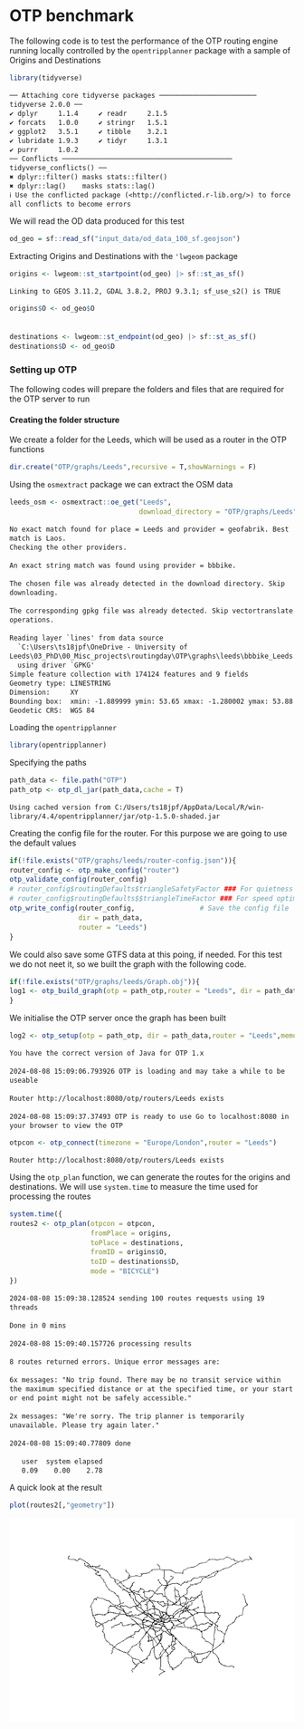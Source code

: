 # OTP benchmark


The following code is to test the performance of the OTP routing engine
running locally controlled by the `opentripplanner` package with a
sample of Origins and Destinations

``` r
library(tidyverse)
```

    ── Attaching core tidyverse packages ──────────────────────── tidyverse 2.0.0 ──
    ✔ dplyr     1.1.4     ✔ readr     2.1.5
    ✔ forcats   1.0.0     ✔ stringr   1.5.1
    ✔ ggplot2   3.5.1     ✔ tibble    3.2.1
    ✔ lubridate 1.9.3     ✔ tidyr     1.3.1
    ✔ purrr     1.0.2     
    ── Conflicts ────────────────────────────────────────── tidyverse_conflicts() ──
    ✖ dplyr::filter() masks stats::filter()
    ✖ dplyr::lag()    masks stats::lag()
    ℹ Use the conflicted package (<http://conflicted.r-lib.org/>) to force all conflicts to become errors

We will read the OD data produced for this test

``` r
od_geo = sf::read_sf("input_data/od_data_100_sf.geojson")
```

Extracting Origins and Destinations with the `'lwgeom` package

``` r
origins <- lwgeom::st_startpoint(od_geo) |> sf::st_as_sf()
```

    Linking to GEOS 3.11.2, GDAL 3.8.2, PROJ 9.3.1; sf_use_s2() is TRUE

``` r
origins$O <- od_geo$O


destinations <- lwgeom::st_endpoint(od_geo) |> sf::st_as_sf()
destinations$D <- od_geo$D
```

### Setting up OTP

The following codes will prepare the folders and files that are required
for the OTP server to run

#### Creating the folder structure

We create a folder for the Leeds, which will be used as a router in the
OTP functions

``` r
dir.create("OTP/graphs/Leeds",recursive = T,showWarnings = F)
```

Using the `osmextract` package we can extract the OSM data

``` r
leeds_osm <- osmextract::oe_get("Leeds",
                                download_directory = "OTP/graphs/Leeds")
```

    No exact match found for place = Leeds and provider = geofabrik. Best match is Laos. 
    Checking the other providers.

    An exact string match was found using provider = bbbike.

    The chosen file was already detected in the download directory. Skip downloading.

    The corresponding gpkg file was already detected. Skip vectortranslate operations.

    Reading layer `lines' from data source 
      `C:\Users\ts18jpf\OneDrive - University of Leeds\03_PhD\00_Misc_projects\routingday\OTP\graphs\leeds\bbbike_Leeds.gpkg' 
      using driver `GPKG'
    Simple feature collection with 174124 features and 9 fields
    Geometry type: LINESTRING
    Dimension:     XY
    Bounding box:  xmin: -1.889999 ymin: 53.65 xmax: -1.280002 ymax: 53.88
    Geodetic CRS:  WGS 84

Loading the `opentripplanner`

``` r
library(opentripplanner)
```

Specifying the paths

``` r
path_data <- file.path("OTP")
path_otp <- otp_dl_jar(path_data,cache = T)
```

    Using cached version from C:/Users/ts18jpf/AppData/Local/R/win-library/4.4/opentripplanner/jar/otp-1.5.0-shaded.jar

Creating the config file for the router. For this purpose we are going
to use the default values

``` r
if(!file.exists("OTP/graphs/leeds/router-config.json")){
router_config <- otp_make_config("router")
otp_validate_config(router_config)
# router_config$routingDefaults$triangleSafetyFactor ### For quietness optimisation
# router_config$routingDefaults$$triangleTimeFactor ### For speed optimisation
otp_write_config(router_config,                # Save the config file
                 dir = path_data,
                 router = "Leeds")  
}
```

We could also save some GTFS data at this poing, if needed. For this
test we do not neet it, so we built the graph with the following code.

``` r
if(!file.exists("OTP/graphs/leeds/Graph.obj")){
log1 <- otp_build_graph(otp = path_otp,router = "Leeds", dir = path_data,memory = 15000)
}
```

We initialise the OTP server once the graph has been built

``` r
log2 <- otp_setup(otp = path_otp, dir = path_data,router = "Leeds",memory = 15e3)
```

    You have the correct version of Java for OTP 1.x

    2024-08-08 15:09:06.793926 OTP is loading and may take a while to be useable

    Router http://localhost:8080/otp/routers/Leeds exists

    2024-08-08 15:09:37.37493 OTP is ready to use Go to localhost:8080 in your browser to view the OTP

``` r
otpcon <- otp_connect(timezone = "Europe/London",router = "Leeds")
```

    Router http://localhost:8080/otp/routers/Leeds exists

Using the `otp_plan` function, we can generate the routes for the
origins and destinations. We will use `system.time` to measure the time
used for processing the routes

``` r
system.time({
routes2 <- otp_plan(otpcon = otpcon,
                    fromPlace = origins,
                    toPlace = destinations,
                    fromID = origins$O,
                    toID = destinations$D,
                    mode = "BICYCLE")
})
```

    2024-08-08 15:09:38.128524 sending 100 routes requests using 19 threads

    Done in 0 mins

    2024-08-08 15:09:40.157726 processing results

    8 routes returned errors. Unique error messages are:

    6x messages: "No trip found. There may be no transit service within the maximum specified distance or at the specified time, or your start or end point might not be safely accessible."

    2x messages: "We're sorry. The trip planner is temporarily unavailable. Please try again later."

    2024-08-08 15:09:40.77809 done

       user  system elapsed 
       0.09    0.00    2.78 

A quick look at the result

``` r
plot(routes2[,"geometry"])
```

![](test_otp_files/figure-commonmark/unnamed-chunk-12-1.png)
